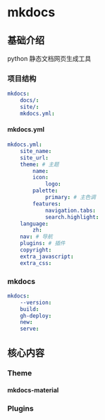 # mkdocs


## 基础介绍

python 静态文档网页生成工具


### 项目结构
```yaml
mkdocs:
    docs/:
    site/:
    mkdocs.yml:
```


#### mkdocs.yml
```yaml
mkdocs.yml:
    site_name:
    site_url:
    theme: # 主题
        name:
        icon:
            logo:
        palette:
            primary: # 主色调
        features:
            navigation.tabs:
            search.highlight:
    language:
        zh:
    nav: # 导航
    plugins: # 插件
    copyright:
    extra_javascript:
    extra_css:
```


### mkdocs
```yaml
mkdocs:
    --version:
    build:
    gh-deploy:
    new:
    serve:
```


## 核心内容

### Theme

#### mkdocs-material

### Plugins

